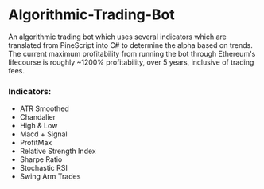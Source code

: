 # Algorithmic-Trading-Bot
An algorithmic trading bot which uses several indicators which are translated from PineScript into C# to determine the alpha based on trends. The current maximum profitability from running the bot through Ethereum's lifecourse is roughly ~1200% profitability, over 5 years, inclusive of trading fees.

### Indicators:
- ATR Smoothed
- Chandalier
- High & Low
- Macd + Signal
- ProfitMax
- Relative Strength Index
- Sharpe Ratio
- Stochastic RSI
- Swing Arm Trades
